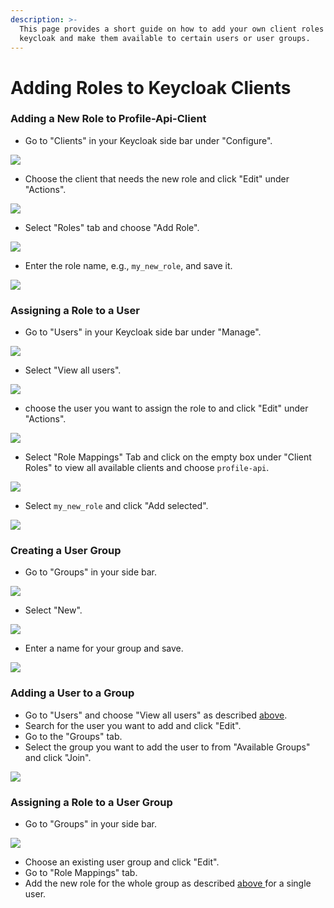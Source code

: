 ```yaml
---
description: >-
  This page provides a short guide on how to add your own client roles in
  keycloak and make them available to certain users or user groups.
---
```


# Adding Roles to Keycloak Clients



### Adding a New Role to Profile-Api-Client

* Go to "Clients" in your Keycloak side bar under "Configure".

![](<../../.gitbook/assets/image (22).png>)

* Choose the client that needs the new role and click "Edit" under "Actions".

![](<../../.gitbook/assets/image (16).png>)

* Select "Roles" tab and choose "Add Role".

![](<../../.gitbook/assets/image (12).png>)

* Enter the role name, e.g., `my_new_role`, and save it.

![](<../../.gitbook/assets/image (28).png>)

### Assigning a Role to a User

* Go to "Users" in your  Keycloak side bar under "Manage".

![](<../../.gitbook/assets/image (29).png>)

* Select "View all users".

![](<../../.gitbook/assets/image (33).png>)

* choose the user you want to assign the role to and click "Edit" under "Actions".

![](<../../.gitbook/assets/image (23).png>)

* Select "Role Mappings" Tab and click on the empty box under "Client Roles" to view all available clients and choose `profile-api`.

![](<../../.gitbook/assets/image (36).png>)

* Select `my_new_role` and click "Add selected".

![](<../../.gitbook/assets/image (9).png>)

### Creating a User Group

* Go to "Groups" in your side bar.

![](<../../.gitbook/assets/image (31).png>)

* Select "New".

![](<../../.gitbook/assets/image (27).png>)

* Enter a name for your group and save.

![](<../../.gitbook/assets/image (4).png>)

### Adding a User to a Group

* Go to "Users" and choose "View all users" as described [above](broken-reference).&#x20;
* Search for the user you want to add and click "Edit".
* Go to the "Groups" tab.
* Select the group you want to add the user to from "Available Groups" and click "Join".

![](<../../.gitbook/assets/image (38).png>)

### Assigning a Role to a User Group

* Go to "Groups" in your side bar.

![](<../../.gitbook/assets/image (31).png>)

* Choose an existing user group and click "Edit".
* Go to "Role Mappings" tab.
* Add the new role for the whole group as described [above ](broken-reference)for a single user.
